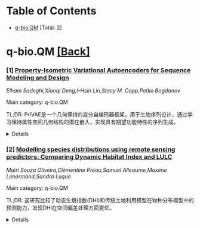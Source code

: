 <div id=toc></div>

# Table of Contents

- [q-bio.QM](#q-bio.QM) [Total: 2]


<div id='q-bio.QM'></div>

# q-bio.QM [[Back]](#toc)

### [1] [Property-Isometric Variational Autoencoders for Sequence Modeling and Design](https://arxiv.org/abs/2509.14287)
*Elham Sadeghi,Xianqi Deng,I-Hsin Lin,Stacy M. Copp,Petko Bogdanov*

Main category: q-bio.QM

TL;DR: PrIVAE是一个几何保持的变分自编码器框架，用于生物序列设计，通过学习保持属性空间几何结构的潜在嵌入，实现具有期望功能特性的序列生成。


<details>
  <summary>Details</summary>
Motivation: 现有模型只能处理简单的二元标签，无法优化复杂的高维功能属性（如荧光光谱、抗菌活性等），需要开发能够处理复杂属性空间的序列设计方法。

Method: 将属性空间建模为高维流形，通过最近邻图近似局部几何结构；使用图神经网络编码层和等距正则化器来引导序列潜在表示；利用训练好的解码器进行理性序列设计。

Result: 在DNA序列模板荧光金属纳米团簇和抗菌肽设计任务中，模型保持了高重建精度，同时根据属性组织潜在空间；湿实验显示稀有属性纳米团簇富集度提高16.1倍。

Conclusion: PrIVAE框架能够有效学习属性组织的潜在空间，为具有复杂功能特性的生物序列设计提供了实用工具，在纳米材料和药物发现等领域具有应用价值。

Abstract: Biological sequence design (DNA, RNA, or peptides) with desired functional
properties has applications in discovering novel nanomaterials, biosensors,
antimicrobial drugs, and beyond. One common challenge is the ability to
optimize complex high-dimensional properties such as target emission spectra of
DNA-mediated fluorescent nanoparticles, photo and chemical stability, and
antimicrobial activity of peptides across target microbes. Existing models rely
on simple binary labels (e.g., binding/non-binding) rather than
high-dimensional complex properties. To address this gap, we propose a
geometry-preserving variational autoencoder framework, called PrIVAE, which
learns latent sequence embeddings that respect the geometry of their property
space. Specifically, we model the property space as a high-dimensional manifold
that can be locally approximated by a nearest neighbor graph, given an
appropriately defined distance measure. We employ the property graph to guide
the sequence latent representations using (1) graph neural network encoder
layers and (2) an isometric regularizer. PrIVAE learns a property-organized
latent space that enables rational design of new sequences with desired
properties by employing the trained decoder. We evaluate the utility of our
framework for two generative tasks: (1) design of DNA sequences that template
fluorescent metal nanoclusters and (2) design of antimicrobial peptides. The
trained models retain high reconstruction accuracy while organizing the latent
space according to properties. Beyond in silico experiments, we also employ
sampled sequences for wet lab design of DNA nanoclusters, resulting in up to
16.1-fold enrichment of rare-property nanoclusters compared to their abundance
in training data, demonstrating the practical utility of our framework.

</details>


### [2] [Modelling species distributions using remote sensing predictors: Comparing Dynamic Habitat Index and LULC](https://arxiv.org/abs/2509.14862)
*Maïri Souza Oliveira,Clémentine Préau,Samuel Alleaume,Maxime Lenormand,Sandra Luque*

Main category: q-bio.QM

TL;DR: 这研究比较了动态生境指数(DHI)和传统土地利用模型在物种分布模型中的预测能力，发现DHI在空间偏差处理方面更优。


<details>
  <summary>Details</summary>
Motivation: 传统的土地利用/土地覆盖(LULC)模型在物种分布模型中存在空间偏差问题，需要找到更中立的预测变量来提高模型的空间准确性。

Method: 使用在巴黎地区的11种鸟类、两梗类和哺乳动物分布数据，分别构建遥感感经(RS)基于DHI和LULC基于欧几里得距离的SDM模型，使用9种算法构建集成模型并进行评估。

Result: 两种方法在预测准确性上相似，但二值化后的生境适宜性地图存在显著差异。LULC模型受到空间约束，而RS模型使用连续数据没有地理偏差。

Conclusion: DHI作为一种空间中立的遥感感经预测变量，在区域尺度的物种生境模型中具有很大潜力，需要在LULC基于模型中考虑空间偏差问题。

Abstract: This study compares the predictive capacity of the Dynamic Habitat Index
(DHI) - a remote sensing (RS)-based measure of habitat productivity and
variability - against traditional land-use/land-cover (LULC) metrics in species
distribution modelling (SDM) applications. RS and LULC-based SDMs were built
using distribution data for eleven bird, amphibian, and mammal species in
\^Ile-de-France. Predictor variables were derived from Sentinel-2 RS data and
LULC classifications, with the latter incorporating Euclidean distance to
habitat types. Ensemble SDMs were built using nine algorithms and evaluated
with the Continuous Boyce Index (CBI) and a calibrated AUC. Habitat suitability
scores and their binary transformations were assessed using niche overlap
indices (Schoener, Warren, and Spearman rank correlation coefficient). Both RS
and LULC approaches exhibited similar predictive accuracy overall. After
binarisation however, the resulting niche maps diverged significantly. While
LULC-based models exhibited spatial constraints (habitat suitability decreased
as distance from recorded occurrences increased), RS-based models, which used
continuous data, were not affected by geographic bias or distance effects.
These results underscore the need to account for spatial biases in LULC-based
SDMs. The DHI may offer a more spatially neutral alternative, making it a
promising predictor for modelling species niches at regional scales.

</details>

